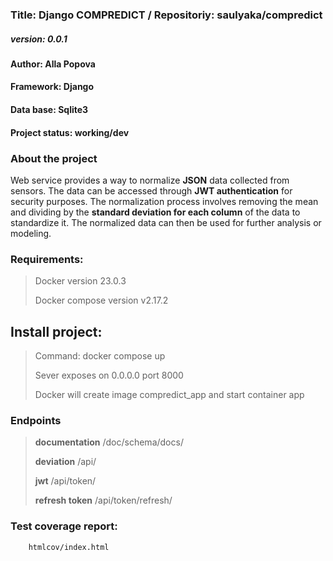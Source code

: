 ### **Title: Django COMPREDICT** / Repositoriy: saulyaka/compredict
##### **version:** 0.0.1
#### **Author:** Alla Popova
#### **Framework:** Django
#### **Data base:** Sqlite3
#### **Project status:** working/dev
### **About the project**
Web service provides a way to normalize **JSON** data collected from sensors. The data can be accessed through **JWT authentication** for security purposes. The normalization process involves removing the mean and dividing by the **standard deviation for each column** of the data to standardize it. The normalized data can then be used for further analysis or modeling.
### **Requirements:**
> Docker version 23.0.3
>
> Docker compose version v2.17.2
## **Install project:**
> Command: docker compose up
>
> Sever exposes on 0.0.0.0 port 8000
>
> Docker will create image compredict_app and start container app
### **Endpoints**
> **documentation**  /doc/schema/docs/
>
> **deviation**  /api/
>
> **jwt**  /api/token/
>
> **refresh token**  /api/token/refresh/
### **Test coverage report:**
        htmlcov/index.html